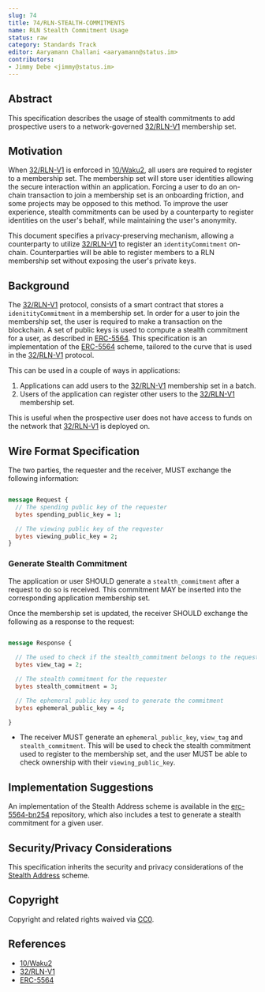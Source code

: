 ```yaml
---
slug: 74
title: 74/RLN-STEALTH-COMMITMENTS
name: RLN Stealth Commitment Usage
status: raw
category: Standards Track
editor: Aaryamann Challani <aaryamann@status.im>
contributors:
- Jimmy Debe <jimmy@status.im>
---
```


## Abstract

This specification describes the usage of stealth commitments to add prospective users to a network-governed [32/RLN-V1](/spec/32) membership set.

## Motivation

When [32/RLN-V1](/spec/32) is enforced in [10/Waku2](/spec/10), 
all users are required to register to a membership set.
The membership set will store user identities allowing the secure interaction within an application.
Forcing a user to do an on-chain transaction to join a membership set is an onboarding friction, 
and some projects may be opposed to this method.
To improve the user experience,
stealth commitments can be used by a counterparty to register identities on the user's behalf,
while maintaining the user's anonymity.

This document specifies a privacy-preserving mechanism,
allowing a counterparty to utilize [32/RLN-V1](/spec/32) to register an `identityCommitment` on-chain.
Counterparties will be able to register members to a RLN membership set without exposing the user's private keys.

## Background
The [32/RLN-V1](/spec/32) protocol, 
consists of a smart contract that stores a `idenitityCommitment` in a membership set.
In order for a user to join the membership set,
the user is required to make a transaction on the blockchain.
A set of public keys is used to compute a stealth commitment for a user,
as described in [ERC-5564](https://eips.ethereum.org/EIPS/eip-5564).
This specification is an implementation of the [ERC-5564](https://eips.ethereum.org/EIPS/eip-5564) scheme, 
tailored to the curve that is used in the [32/RLN-V1](/spec/32) protocol.

This can be used in a couple of ways in applications:
1. Applications can add users to the [32/RLN-V1](/spec/32) membership set in a batch.
2. Users of the application can register other users to the [32/RLN-V1](/spec/32) membership set.

This is useful when the prospective user does not have access to funds on the network that [32/RLN-V1](/spec/32) is deployed on.

## Wire Format Specification

The two parties, the requester and the receiver, MUST exchange the following information:

```protobuf

message Request {
  // The spending public key of the requester
  bytes spending_public_key = 1;

  // The viewing public key of the requester
  bytes viewing_public_key = 2;
}

```
### Generate Stealth Commitment

The application or user SHOULD generate a `stealth_commitment` after a request to do so is received.
This commitment MAY be inserted into the corresponding application membership set.

Once the membership set is updated, the receiver SHOULD exchange the following as a response to the request:

```protobuf

message Response {
  
  // The used to check if the stealth_commitment belongs to the requester
  bytes view_tag = 2;

  // The stealth commitment for the requester
  bytes stealth_commitment = 3;

  // The ephemeral public key used to generate the commitment
  bytes ephemeral_public_key = 4;

}

```

- The receiver MUST generate an `ephemeral_public_key`, `view_tag` and `stealth_commitment`.
This will be used to check the stealth commitment used to register to the membership set,
and the user MUST be able to check ownership with their `viewing_public_key`.

## Implementation Suggestions

An implementation of the Stealth Address scheme is available in the [erc-5564-bn254](https://github.com/rymnc/erc-5564-bn254) repository,
which also includes a test to generate a stealth commitment for a given user.

## Security/Privacy Considerations

This specification inherits the security and privacy considerations of the [Stealth Address](https://eips.ethereum.org/EIPS/eip-5564) scheme.

## Copyright

Copyright and related rights waived via [CC0](https://creativecommons.org/publicdomain/zero/1.0/).

## References

- [10/Waku2](/spec/10)
- [32/RLN-V1](/spec/32)
- [ERC-5564](https://eips.ethereum.org/EIPS/eip-5564)
